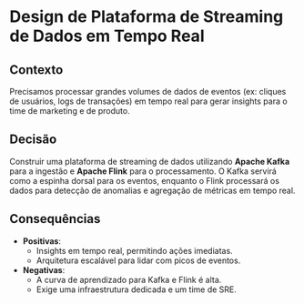 # Design de Plataforma de Streaming de Dados em Tempo Real

## Contexto
Precisamos processar grandes volumes de dados de eventos (ex: cliques de usuários, logs de transações) em tempo real para gerar insights para o time de marketing e de produto.

## Decisão
Construir uma plataforma de streaming de dados utilizando **Apache Kafka** para a ingestão e **Apache Flink** para o processamento. O Kafka servirá como a espinha dorsal para os eventos, enquanto o Flink processará os dados para detecção de anomalias e agregação de métricas em tempo real.

## Consequências
-   **Positivas**:
    -   Insights em tempo real, permitindo ações imediatas.
    -   Arquitetura escalável para lidar com picos de eventos.
-   **Negativas**:
    -   A curva de aprendizado para Kafka e Flink é alta.
    -   Exige uma infraestrutura dedicada e um time de SRE.